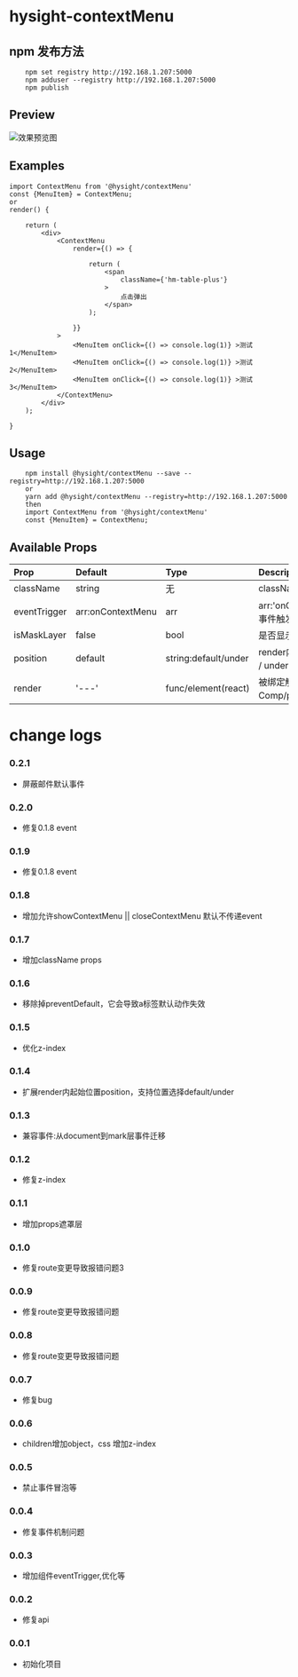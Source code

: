 <!--
 * @Author: zhangb
 * @Date: 2019-09-03 10:10:32
 * @Email: lovewinders@163.com
 * @Last Modified by: zhangb
 * @Last Modified time: 2019-09-03 13:11:44
 * @Description: 
 -->

# hysight-contextMenu

## npm 发布方法
```
    npm set registry http://192.168.1.207:5000
    npm adduser --registry http://192.168.1.207:5000
    npm publish 
```

## Preview
![效果预览图](/images/1.png)

## Examples

```
import ContextMenu from '@hysight/contextMenu'
const {MenuItem} = ContextMenu;
or
render() {

    return (
        <div>
            <ContextMenu
                render={() => {

                    return (
                        <span
                            className={'hm-table-plus'}
                        >
                            点击弹出
                        </span>
                    );

                }}
            >
                <MenuItem onClick={() => console.log(1)} >测试1</MenuItem>
                <MenuItem onClick={() => console.log(1)} >测试2</MenuItem>
                <MenuItem onClick={() => console.log(1)} >测试3</MenuItem>
            </ContextMenu>
        </div>
    );

}
```

## Usage
```
    npm install @hysight/contextMenu --save --registry=http://192.168.1.207:5000
    or
    yarn add @hysight/contextMenu --registry=http://192.168.1.207:5000
    then
    import ContextMenu from '@hysight/contextMenu'
    const {MenuItem} = ContextMenu;
```

## Available Props

Prop|Default|Type|Description
:----|:-----|:-----|:-----
className|string|无|className
eventTrigger|arr:onContextMenu|arr|arr:'onClick','onContextMenu','on***'等事件触发提示框
isMaskLayer|false|bool|是否显示遮罩层
position|default|string:default/under|render内起始位置，default -> 鼠标左上角 / under -> 元素正下方
render|'---'|func/element(react)|被绑定触发提示框的组件-Comp/props/state等


# change logs

### 0.2.1
  + 屏蔽邮件默认事件

### 0.2.0
  + 修复0.1.8 event

### 0.1.9
  + 修复0.1.8 event

### 0.1.8
  + 增加允许showContextMenu || closeContextMenu 默认不传递event

### 0.1.7
  + 增加className props

### 0.1.6
  + 移除掉preventDefault，它会导致a标签默认动作失效

### 0.1.5
  + 优化z-index

### 0.1.4
  + 扩展render内起始位置position，支持位置选择default/under

### 0.1.3
  + 兼容事件:从document到mark层事件迁移

### 0.1.2
  + 修复z-index

### 0.1.1
  + 增加props遮罩层

### 0.1.0
  + 修复route变更导致报错问题3

### 0.0.9
  + 修复route变更导致报错问题

### 0.0.8
  + 修复route变更导致报错问题

### 0.0.7
  + 修复bug

### 0.0.6
  + children增加object，css 增加z-index

### 0.0.5
  + 禁止事件冒泡等

### 0.0.4
  + 修复事件机制问题

### 0.0.3
  + 增加组件eventTrigger,优化等

### 0.0.2
  + 修复api

### 0.0.1
  + 初始化项目
